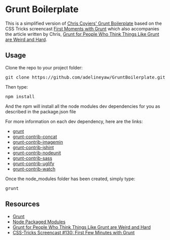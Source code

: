 Grunt Boilerplate
================

<p>This is a simplified version of <a href="https://github.com/chriscoyier/My-Grunt-Boilerplate">Chris Coyiers' Grunt Boilerplate</a> based on the CSS Tricks screencast <a href="http://css-tricks.com/video-screencasts/130-first-moments-grunt/">First Moments with Grunt</a> which also accompanies the article written by Chris, <a href="http://24ways.org/2013/grunt-is-not-weird-and-hard/">Grunt for People Who Think Things Like Grunt are Weird and Hard</a>.</p>

<h2>Usage</h2>

<p>Clone the repo to your project folder:</p>

<pre>git clone https://github.com/adelineyaw/GruntBoilerplate.git</pre>

<p>Then type:</p>

<pre>npm install</pre>

<p>And the npm will install all the node modules dev dependencies for you as described in the package.json file</p>

<p>For more information on each dev dependency, here are the links:</p>

<ul>
<li><a href="https://www.npmjs.org/package/grunt">grunt</a></li>
<li><a href="https://www.npmjs.org/package/grunt-contrib-concat">grunt-contrib-concat</a></li>
<li><a href="https://www.npmjs.org/package/grunt-contrib-imagemin">grunt-contrib-imagemin</a></li>
<li><a href="https://www.npmjs.org/package/grunt-contrib-jshint">grunt-contrib-jshint</a></li>
<li><a href="https://www.npmjs.org/package/grunt-contrib-nodeunit">grunt-contrib-nodeunit</a></li>
<li><a href="https://www.npmjs.org/package/grunt-contrib-sass">grunt-contrib-sass</a></li>
<li><a href="https://www.npmjs.org/package/grunt-contrib-uglify">grunt-contrib-uglify</a></li>
<li><a href="https://www.npmjs.org/package/grunt-contrib-watch">grunt-contrib-watch</a></li>
</ul>

<p>Once the node_modules folder has been created, simply type:</p><pre>grunt</pre>

<h2>Resources</h2>

<ul>
<li><a href="http://gruntjs.com/">Grunt</a></li>
<li><a href="https://www.npmjs.org/">Node Packaged Modules</li>
<li><a href="http://24ways.org/2013/grunt-is-not-weird-and-hard/">Grunt for People Who Think Things Like Grunt are Weird and Hard</a></li>
<li><a href="https://www.youtube.com/watch?v=Mr2VBRdRYak">CSS-Tricks Screencast #130: First Few Minutes with Grunt</a></li>
</ul>
